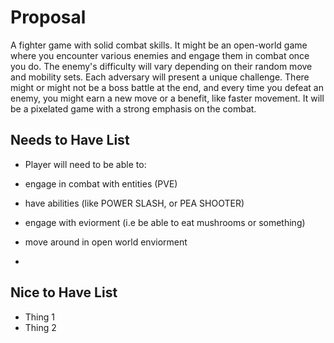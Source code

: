 # Proposal 

A fighter game with solid combat skills. It might be an open-world game where you encounter various enemies and engage them in combat once you do. The enemy's difficulty will vary depending on their random move and mobility sets. Each adversary will present a unique challenge. There might or might not be a boss battle at the end, and every time you defeat an enemy, you might earn a new move or a benefit, like faster movement. It will be a pixelated game with a strong emphasis on the combat.
## Needs to Have List

- Player will need to be able to:
- engage in combat with entities (PVE)
- have abilities (like POWER SLASH, or PEA SHOOTER)
- engage with eviorment (i.e be able to eat mushrooms or something)

- move around in open world enviorment
- 

## Nice to Have List

- Thing 1
- Thing 2
